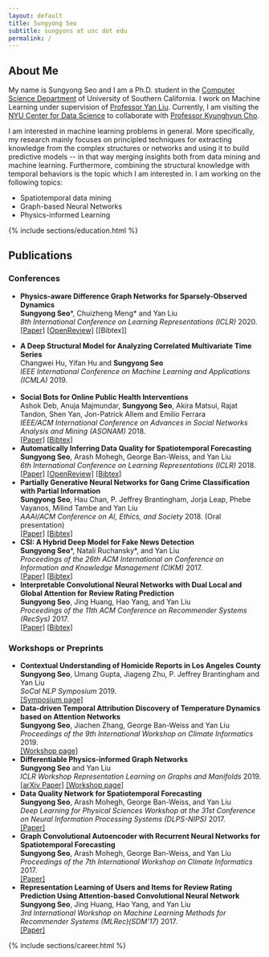 ```yaml
---
layout: default
title: Sungyong Seo
subtitle: sungyons at usc dot edu
permalink: /
---
```



## About Me
My name is Sungyong Seo and I am a Ph.D. student in the
[Computer Science Department](http://www.cs.usc.edu/) of University of Southern California. 
I work on Machine Learning under supervision of [Professor Yan Liu](http://melady.usc.edu/).
Currently, I am visiting the [NYU Center for Data Science](https://cds.nyu.edu) to collaborate with [Professor Kyunghyun Cho](http://www.kyunghyuncho.me).


I am interested in machine learning problems in general.
More specifically, my research mainly focuses on principled techniques for extracting knowledge from the complex structures or networks and using it to build predictive models -- in that way merging insights both from data mining and machine learning. Furthermore, combining the structural knowledge with temporal behaviors is the topic which I am interested in. I am working on the following topics:
* Spatiotemporal data mining
* Graph-based Neural Networks
* Physics-informed Learning

<!-- Education -->
<div class="row">
    {% include sections/education.html %}    
</div>

## Publications
### Conferences
- **Physics-aware Difference Graph Networks for Sparsely-Observed Dynamics**<br>
**Sungyong Seo**\*, Chuizheng Meng* and Yan Liu<br>
*8th International Conference on Learning Representations (ICLR)* 2020.<br>
[\[Paper\]](https://openreview.net/pdf?id=r1gelyrtwH) [\[OpenReview\]](https://openreview.net/forum?id=r1gelyrtwH) [\[Bibtex\]]
<!-- - **Network Inference from a Mixture of Diffusion Models**<br>
Karishma Sharma, Xinran He, **Sungyong Seo** and Yan Liu (Submitted)<br> -->
- **A Deep Structural Model for Analyzing Correlated Multivariate Time Series**<br>
Changwei Hu, Yifan Hu and **Sungyong Seo**<br>
*IEEE International Conference on Machine Learning and Applications (ICMLA)* 2019.<br><br>
- **Social Bots for Online Public Health Interventions**<br>
Ashok Deb, Anuja Majmundar, **Sungyong Seo**, Akira Matsui, Rajat Tandon, Shen Yan, Jon-Patrick Allem and Emilio Ferrara <br>
*IEEE/ACM International Conference on Advances in Social Networks Analysis and Mining (ASONAM)* 2018.<br>
[\[Paper\]](https://arxiv.org/abs/1804.07886) [\[Bibtex\]](https://raw.githubusercontent.com/sungyongs/sungyongs.github.io/master/bibtex/deb2018social)
- **Automatically Inferring Data Quality for Spatiotemporal Forecasting**<br>
**Sungyong Seo**, Arash Mohegh, George Ban-Weiss, and Yan Liu<br>
*6th International Conference on Learning Representations (ICLR)* 2018.<br>
[\[Paper\]](https://openreview.net/forum?id=ByJIWUnpW) [\[OpenReview\]](https://openreview.net/forum?id=ByJIWUnpW) [\[Bibtex\]](https://raw.githubusercontent.com/sungyongs/sungyongs.github.io/master/bibtex/seo2018automatically)
- **Partially Generative Neural Networks for Gang Crime Classification with Partial Information**<br>
**Sungyong Seo**, Hau Chan, P. Jeffrey Brantingham, Jorja Leap, Phebe Vayanos, Milind Tambe and Yan Liu<br>
*AAAI/ACM Conference on AI, Ethics, and Society* 2018. (Oral presentation)<br>
[\[Paper\]](https://pdfs.semanticscholar.org/b00d/c595d1e947b932e48223273bc21ce985bd5b.pdf) [\[Bibtex\]](https://raw.githubusercontent.com/sungyongs/sungyongs.github.io/master/bibtex/seo2018partially)
- **CSI: A Hybrid Deep Model for Fake News Detection**<br>
**Sungyong Seo**\*, Natali Ruchansky\*, and Yan Liu<br>
*Proceedings of the 26th ACM International on Conference on Information and Knowledge Management (CIKM)* 2017.<br>
[\[Paper\]](https://dl.acm.org/citation.cfm?id=3132877) [\[Bibtex\]](https://raw.githubusercontent.com/sungyongs/sungyongs.github.io/master/bibtex/ruchansky2017csi)
- **Interpretable Convolutional Neural Networks with Dual Local and Global Attention for Review Rating Prediction**<br>
**Sungyong Seo**, Jing Huang, Hao Yang, and Yan Liu<br>
*Proceedings of the 11th ACM Conference on Recommender Systems (RecSys)* 2017.<br>
[\[Paper\]](https://dl.acm.org/citation.cfm?id=3109890) [\[Bibtex\]](https://raw.githubusercontent.com/sungyongs/sungyongs.github.io/master/bibtex/seo2017interpretable)

### Workshops or Preprints
- **Contextual Understanding of Homicide Reports in Los Angeles County**<br>
**Sungyong Seo**, Umang Gupta, Jiageng Zhu, P. Jeffrey Brantingham and Yan Liu<br>
*SoCal NLP Symposium* 2019.<br>
[\[Symposium page\]](https://socalnlp.github.io/symp19/index.html)
- **Data-driven Temporal Attribution Discovery of Temperature Dynamics based on Attention Networks**<br>
**Sungyong Seo**, Jiachen Zhang, George Ban-Weiss and Yan Liu<br>
*Proceedings of the 9th International Workshop on Climate Informatics* 2019.<br>
[\[Workshop page\]](https://sites.google.com/view/climateinformatics2019)
- **Differentiable Physics-informed Graph Networks**<br>
**Sungyong Seo** and Yan Liu<br>
*ICLR Workshop Representation Learning on Graphs and Manifolds* 2019.<br>
[\[arXiv Paper\]](https://arxiv.org/abs/1902.02950) [\[Workshop page\]](https://rlgm.github.io)
- **Data Quality Network for Spatiotemporal Forecasting**<br>
**Sungyong Seo**, Arash Mohegh, George Ban-Weiss, and Yan Liu<br>
*Deep Learning for Physical Sciences Workshop at the 31st Conference on Neural Information Processing Systems (DLPS-NIPS)* 2017.<br>
[\[Paper\]](https://dl4physicalsciences.github.io/files/nips_dlps_2017_17.pdf)
- **Graph Convolutional Autoencoder with Recurrent Neural Networks for Spatiotemporal Forecasting**<br>
**Sungyong Seo**, Arash Mohegh, George Ban-Weiss, and Yan Liu<br>
*Proceedings of the 7th International Workshop on Climate Informatics* 2017.<br>
[\[Paper\]](https://www2.cisl.ucar.edu/events/workshops/climate-informatics/2017/home)
- **Representation Learning of Users and Items for Review Rating Prediction Using Attention-based Convolutional Neural Network** <br/>
**Sungyong Seo**, Jing Huang, Hao Yang, and Yan Liu<br/>
*3rd International Workshop on Machine Learning Methods for Recommender Systems (MLRec)(SDM’17)* 2017. <br/>
[\[Paper\]](https://pdfs.semanticscholar.org/4946/89f4522619b887e515aea2b205490b0eb5cd.pdf)


<!-- Work Experience -->
<div class="row">
    {% include sections/career.html %}    
</div>
